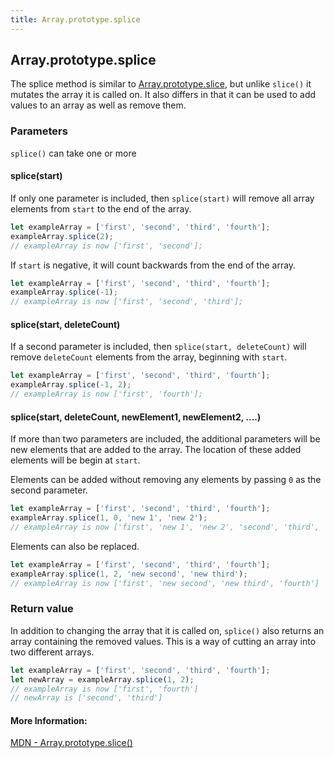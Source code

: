 ```yaml
---
title: Array.prototype.splice
---
```

## Array.prototype.splice

The splice method is similar to <a href='https://guide.freecodecamp.org/javascript/standard-objects/array/array-prototype-slice' target='_blank' rel='nofollow'>Array.prototype.slice</a>, but unlike `slice()` it mutates the array it is called on. It also differs in that it can be used to add values to an array as well as remove them.

### Parameters
`splice()` can take one or more
#### splice(start)
If only one parameter is included, then `splice(start)` will remove all array elements from `start` to the end of the array.
```js
let exampleArray = ['first', 'second', 'third', 'fourth'];
exampleArray.splice(2);
// exampleArray is now ['first', 'second'];
```

If `start` is negative, it will count backwards from the end of the array.
```js
let exampleArray = ['first', 'second', 'third', 'fourth'];
exampleArray.splice(-1);
// exampleArray is now ['first', 'second', 'third'];
```

#### splice(start, deleteCount)
If a second parameter is included, then `splice(start, deleteCount)` will remove `deleteCount` elements from the array, beginning with `start`.
```js
let exampleArray = ['first', 'second', 'third', 'fourth'];
exampleArray.splice(-1, 2);
// exampleArray is now ['first', 'fourth'];
```

#### splice(start, deleteCount, newElement1, newElement2, ....)
If more than two parameters are included, the additional parameters will be new elements that are added to the array. The location of these added elements will be begin at `start`.

Elements can be added without removing any elements by passing `0` as the second parameter.
```js
let exampleArray = ['first', 'second', 'third', 'fourth'];
exampleArray.splice(1, 0, 'new 1', 'new 2');
// exampleArray is now ['first', 'new 1', 'new 2', 'second', 'third', 'fourth']
```

Elements can also be replaced.
```js
let exampleArray = ['first', 'second', 'third', 'fourth'];
exampleArray.splice(1, 2, 'new second', 'new third');
// exampleArray is now ['first', 'new second', 'new third', 'fourth']
```

### Return value
In addition to changing the array that it is called on, `splice()` also returns an array containing the removed values. This is a way of cutting an array into two different arrays.

```js
let exampleArray = ['first', 'second', 'third', 'fourth'];
let newArray = exampleArray.splice(1, 2);
// exampleArray is now ['first', 'fourth']
// newArray is ['second', 'third']
```

#### More Information:
<a href='https://developer.mozilla.org/en-US/docs/Web/JavaScript/Reference/Global_Objects/Array/splice' target='_blank' rel='nofollow'>MDN - Array.prototype.slice()</a>


